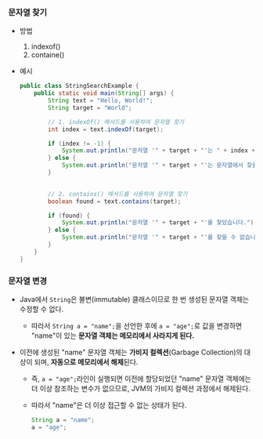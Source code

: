### 문자열 찾기 

- 방법

  1. indexof()
  2. containe()  

- 예시 

  ```java
  public class StringSearchExample {
      public static void main(String[] args) {
          String text = "Hello, World!";
          String target = "World";
  
          // 1. indexOf() 메서드를 사용하여 문자열 찾기
          int index = text.indexOf(target);
  
          if (index != -1) {
              System.out.println("문자열 '" + target + "'는 " + index + "번째에 위치합니다.");
          } else {
              System.out.println("문자열 '" + target + "'는 문자열에서 찾을 수 없습니다.");
          }
          
  
          // 2. contains() 메서드를 사용하여 문자열 찾기
          boolean found = text.contains(target);
  
          if (found) {
              System.out.println("문자열 '" + target + "'를 찾았습니다.");
          } else {
              System.out.println("문자열 '" + target + "'를 찾을 수 없습니다.");
          }
      }
  }
  
  ```

### 문자열 변경 

- Java에서 `String`은 불변(immutable) 클래스이므로 한 번 생성된 문자열 객체는 수정할 수 없다. 

  - 따라서 `String a = "name";`을 선언한 후에 `a = "age";`로 값을 변경하면 "name"이 있는 **문자열 객체는 메모리에서 사라지게 된다.** 

- 이전에 생성된 "name" 문자열 객체는 **가비지 컬렉션**(Garbage Collection)의 대상이 되며, **자동으로 메모리에서 해제**된다. 

  - 즉, `a = "age";`라인이 실행되면 이전에 할당되었던 "name" 문자열 객체에는 더 이상 참조하는 변수가 없으므로, JVM의 가비지 컬렉션 과정에서 해제된다. 

  - 따라서 "name"은 더 이상 접근할 수 없는 상태가 된다. 

    ```java
    String a = "name";
    a = "age";
    ```


